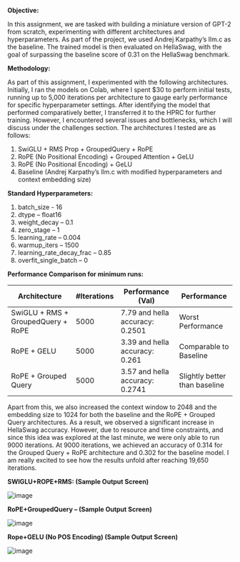 **Objective:**

In this assignment, we are tasked with building a miniature version of GPT-2 from scratch, experimenting with different architectures and hyperparameters. As part of the project, we used Andrej Karpathy’s llm.c as the baseline. The trained model is then evaluated on HellaSwag, with the goal of surpassing the baseline score of 0.31 on the HellaSwag benchmark.

**Methodology:**

As part of this assignment, I experimented with the following architectures. Initially, I ran the models on Colab, where I spent $30 to perform initial tests, running up to 5,000 iterations per architecture to gauge early performance for specific hyperparameter settings. After identifying the model that performed comparatively better, I transferred it to the HPRC for further training. However, I encountered several issues and bottlenecks, which I will discuss under the challenges section. The architectures I tested are as follows:
  1.	SwiGLU + RMS Prop + GroupedQuery + RoPE
  2.	RoPE (No Positional Encoding) + Grouped Attention + GeLU
  3.	RoPE (No Positional Encoding) + GeLU
  4.	Baseline (Andrej Karpathy’s llm.c with modified hyperparameters and context embedding size)

**Standard Hyperparameters:**
1.	batch_size - 16
2.	dtype – float16
3.	weight_decay – 0.1
4.	zero_stage – 1
5.	learning_rate – 0.004
6.	warmup_iters – 1500
7.	learning_rate_decay_frac – 0.85
8.	overfit_single_batch – 0

**Performance Comparison for minimum runs:**

| Architecture                                | #Iterations | Performance (Val)                 | Performance                       |
|---------------------------------------------|-------------|-----------------------------------|-----------------------------------|
| SwiGLU + RMS + GroupedQuery + RoPE           | 5000        | 7.79 and hella accuracy: 0.2501   | Worst Performance                 |
| RoPE + GELU                                 | 5000        | 3.39 and hella accuracy: 0.261    | Comparable to Baseline            |
| RoPE + Grouped Query                        | 5000        | 3.57 and hella accuracy: 0.2741   | Slightly better than baseline     |


Apart from this, we also increased the context window to 2048 and the embedding size to 1024 for both the baseline and the RoPE + Grouped Query architectures. As a result, we observed a significant increase in HellaSwag accuracy. However, due to resource and time constraints, and since this idea was explored at the last minute, we were only able to run 9000 iterations. At 9000 iterations, we achieved an accuracy of 0.314 for the Grouped Query + RoPE architecture and 0.302 for the baseline model. I am really excited to see how the results unfold after reaching 19,650 iterations.


**SWIGLU+ROPE+RMS: (Sample Output Screen)**

![image](https://github.com/user-attachments/assets/707431d6-4e1b-4bf4-bd18-d38d0ae588d7)

**RoPE+GroupedQuery – (Sample Output Screen)**

![image](https://github.com/user-attachments/assets/706b4b13-9688-44e9-8081-0cc4f2420b2e)

**Rope+GELU (No POS Encoding) (Sample Output Screen)**

![image](https://github.com/user-attachments/assets/521b0b09-6825-40d4-b4f6-835d1bdccc32)





